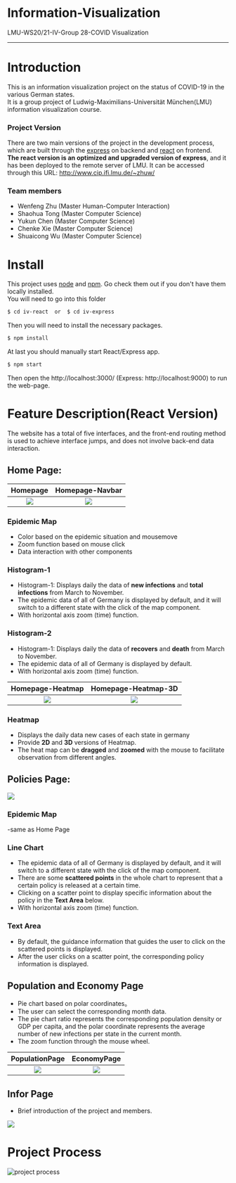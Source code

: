 # Information-Visualization
LMU-WS20/21-IV-Group 28-COVID Visualization
***
# Introduction
This is an information visualization project on the status of COVID-19 in the various German states.  
It is a group project of Ludwig-Maximilians-Universität München(LMU) information visualization course. 
### Project Version
There are two main versions of the project in the development process, which are built through the [express](https://expressjs.com/) on backend and [react](https://reactjs.org/) on frontend.    
**The react version is an optimized and upgraded version of express**, and it has been deployed to the remote server of LMU. It can be accessed through this URL: http://www.cip.ifi.lmu.de/~zhuw/

### Team members
- Wenfeng Zhu (Master Human-Computer Interaction)
- Shaohua Tong (Master Computer Science)
- Yukun Chen (Master Computer Science)
- Chenke Xie (Master Computer Science)
- Shuaicong Wu (Master Computer Science)
# Install
This project uses [node](https://nodejs.org/en/) and [npm](https://www.npmjs.com/). Go check them out if you don't have them locally installed.  
You will need to go into this folder  
 ```sh
$ cd iv-react  or  $ cd iv-express 
```
 Then you will need to install the necessary packages.  
 ```sh
$ npm install
```
At last you should manually start React/Express app.  
```sh
$ npm start
```
Then open the http://localhost:3000/ (Express: http://localhost:9000) to run the web-page.

# Feature Description(React Version)
The website has a total of five interfaces, and the front-end routing method is used to achieve interface jumps, and does not involve back-end data interaction.
## Home Page:
Homepage             |  Homepage-Navbar
:-------------------------:|:-------------------------:
![](https://github.com/Wenfeng-Zhu/Information-Visualization/blob/master/img/React%20Version-Homepage-1.PNG)  |  ![](https://github.com/Wenfeng-Zhu/Information-Visualization/blob/master/img/React%20Version-Homepage-Navbar.PNG)
### Epidemic Map  
- Color based on the epidemic situation and mousemove
- Zoom function based on mouse click 
- Data interaction with other components

### Histogram-1
- Histogram-1: Displays daily the data of **new infections** and **total infections** from March to November.
- The epidemic data of all of Germany is displayed by default, and it will switch to a different state with the click of the map component.
- With horizontal axis zoom (time) function.

### Histogram-2
- Histogram-1: Displays daily the data of **recovers** and **death** from March to November.
- The epidemic data of all of Germany is displayed by default.
- With horizontal axis zoom (time) function.

Homepage-Heatmap             |  Homepage-Heatmap-3D
:-------------------------:|:-------------------------:
![](https://github.com/Wenfeng-Zhu/Information-Visualization/blob/master/img/React%20Version-Homepage-2.PNG)  |  ![](https://github.com/Wenfeng-Zhu/Information-Visualization/blob/master/img/React%20Version-Homepage-3.PNG)

### Heatmap
- Displays the daily data new cases of each state in germany 
- Provide **2D** and **3D** versions of Heatmap.
- The heat map can be **dragged** and **zoomed** with the mouse to facilitate observation from different angles.

## Policies Page:
![](https://github.com/Wenfeng-Zhu/Information-Visualization/blob/master/img/React%20Version-PoliciesPage.PNG)
### Epidemic Map
-same as Home Page
### Line Chart
- The epidemic data of all of Germany is displayed by default, and it will switch to a different state with the click of the map component.
- There are some **scattered points** in the whole chart to represent that a certain policy is released at a certain time.
- Clicking on a scatter point to display specific information about the policy in the **Text Area** below.
- With horizontal axis zoom (time) function.

### Text Area
- By default, the guidance information that guides the user to click on the scattered points is displayed.
- After the user clicks on a scatter point, the corresponding policy information is displayed.



## Population and Economy Page
- Pie chart based on polar coordinates。
- The user can select the corresponding month data.
- The pie chart ratio represents the corresponding population density or GDP per capita, and the polar coordinate represents the average number of new infections per state in the current month.
- The zoom function through  the mouse wheel.


PopulationPage             |  EconomyPage
:-------------------------:|:-------------------------:
![](https://github.com/Wenfeng-Zhu/Information-Visualization/blob/master/img/React%20Version-PopulationPage.PNG)  |  ![](https://github.com/Wenfeng-Zhu/Information-Visualization/blob/master/img/React%20Version-EconomyPage.PNG)

## Infor Page
- Brief introduction of the project and members.

![](https://github.com/Wenfeng-Zhu/Information-Visualization/blob/master/img/React%20Version-InformationPage.PNG)

# Project Process
![project process](https://github.com/Wenfeng-Zhu/Information-Visualization/blob/master/img/ProjectProcess.png)


